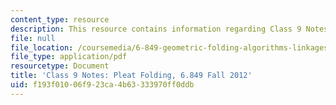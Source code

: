 ```yaml
---
content_type: resource
description: This resource contains information regarding Class 9 Notes, Fall 2012.
file: null
file_location: /coursemedia/6-849-geometric-folding-algorithms-linkages-origami-polyhedra-fall-2012/f193f01006f923ca4b63333970ff0ddb_MIT6_849F12_C09.pdf
file_type: application/pdf
resourcetype: Document
title: 'Class 9 Notes: Pleat Folding, 6.849 Fall 2012'
uid: f193f010-06f9-23ca-4b63-333970ff0ddb
---
```

